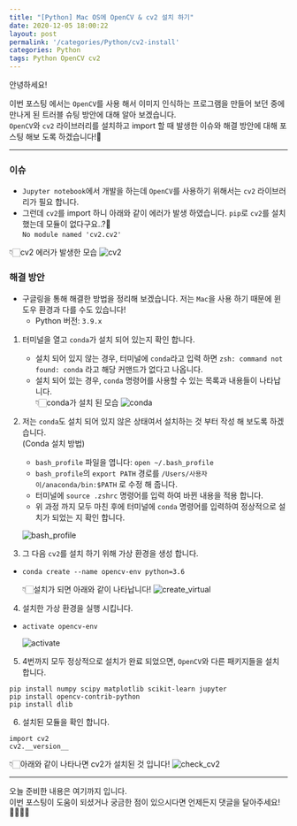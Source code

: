 ```yaml
---
title: "[Python] Mac OS에 OpenCV & cv2 설치 하기"
date: 2020-12-05 18:00:22
layout: post
permalink: '/categories/Python/cv2-install'
categories: Python
tags: Python OpenCV cv2
---
```


안녕하세요!  

이번 포스팅 에서는 `OpenCV`를 사용 해서 이미지 인식하는 프로그램을 만들어 보던 중에 만나게 된 트러블 슈팅 방안에 대해 알아 보겠습니다.  
`OpenCV`와 `cv2` 라이브러리를 설치하고 import 할 때 발생한 이슈와 해결 방안에 대해 포스팅 해보 도록 하겠습니다!🤔

-----

### 이슈
- `Jupyter notebook`에서 개발을 하는데 `OpenCV`를 사용하기 위해서는 `cv2` 라이브러리가 필요 합니다.  
- 그런데 `cv2`를 import 하니 아래와 같이 에러가 발생 하였습니다. `pip`로 `cv2`를 설치 했는데 모듈이 없다구요..?🤔  
```No module named 'cv2.cv2' ```

👇🏻cv2 에러가 발생한 모습
![cv2](/assets/images/python/python_cv2.png) 


### 해결 방안
- 구글링을 통해 해결한 방법을 정리해 보겠습니다. 저는 `Mac`을 사용 하기 때문에 윈도우 환경과 다를 수도 있습니다!
  - Python 버전: `3.9.x`
  
1) 터미널을 열고 `conda`가 설치 되어 있는지 확인 합니다.
    - 설치 되어 있지 않는 경우, 터미널에 `conda`라고 입력 하면 ```zsh: command not found: conda``` 라고 해당 커맨드가 없다고 나옵니다.
    - 설치 되어 있는 경우, `conda` 명령어를 사용할 수 있는 목록과 내용들이 나타납니다.  
    👇🏻conda가 설치 된 모습
    ![conda](/assets/images/python/conda.png) 
    
2) 저는 `conda`도 설치 되어 있지 않은 상태여서 설치하는 것 부터 작성 해 보도록 하겠습니다.  
 (Conda 설치 방법)
     - `bash_profile` 파일을 엽니다: `open ~/.bash_profile`  
     - `bash_profile`의 `export PATH` 경로를 `/Users/사용자이/anaconda/bin:$PATH` 로 수정 해 줍니다.  
     - 터미널에 `source .zshrc` 명령어를 입력 하여 바뀐 내용을 적용 합니다.
     - 위 과정 까지 모두 마친 후에 터미널에 `conda` 명령어를 입력하여 정상적으로 설치가 되었는 지 확인 합니다.
   
    ![bash_profile](/assets/images/python/bash_profile.png)

3) 그 다음 `cv2`를 설치 하기 위해 가상 환경을 생성 합니다.
- `conda create --name opencv-env python=3.6`
    
    👇🏻설치가 되면 아래와 같이 나타납니다!
    ![create_virtual](/assets/images/python/create_virtual.png)

4) 설치한 가상 환경을 실행 시킵니다.
- `activate opencv-env`
    
    ![activate](/assets/images/python/activate.png)

5) 4번까지 모두 정상적으로 설치가 완료 되었으면, `OpenCV`와 다른 패키지들을 설치 합니다.
```
pip install numpy scipy matplotlib scikit-learn jupyter
pip install opencv-contrib-python
pip install dlib
```

6) 설치된 모듈을 확인 합니다.
```
import cv2
cv2.__version__
```

👇🏻아래와 같이 나타나면 cv2가 설치된 것 입니다!
![check_cv2](/assets/images/python/check_cv2.png)


-----

오늘 준비한 내용은 여기까지 입니다.  
이번 포스팅이 도움이 되셨거나 궁금한 점이 있으시다면 언제든지 댓글을 달아주세요!🙋🏻‍♀️✨    
     
     
